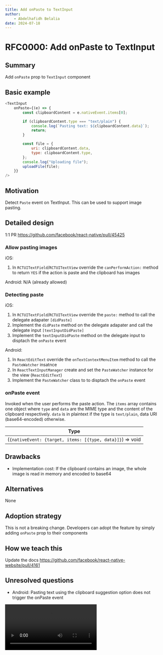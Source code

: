 ```yaml
---
title: Add onPaste to TextInput
author:
    - Abdelhafidh Belalia
date: 2024-07-18
---
```


# RFC0000: Add onPaste to TextInput

## Summary

Add `onPaste` prop to `TextInput` component

## Basic example

```js
<TextInput
	onPaste={(e) => {
		const clipboardContent = e.nativeEvent.items[0];

		if (clipboardContent.type === "text/plain") {
			console.log(`Pasting text: ${clipboardContent.data}`);
			return;
		}

		const file = {
			uri: clipboardContent.data,
			type: clipboardContent.type,
		};
		console.log("Uploading file");
		uploadFile(file);
	}}
/>
```

## Motivation

Detect `Paste` event on TextInput. This can be used to support image pasting.

## Detailed design

1:1 PR https://github.com/facebook/react-native/pull/45425

### Allow pasting images

iOS:

1. In `RCTUITextField`/`RCTUITextView` override the `canPerformAction:` method to return `YES` if the action is paste and the clipboard has images

Android: N/A (already allowed)

### Detecting paste

iOS:

1. In `RCTUITextField`/`RCTUITextView` override the `paste:` method to call the delegate adapater `[didPaste]`
2. Implement the `didPaste` method on the delegate adapater and call the delegate input `[textInputDidPaste]`
3. Implement the `textInputDidPaste` method on the delegate input to disptach the `onPaste` event

Android:

1. In `ReactEditText` override the `onTextContextMenuItem` method to call the `PasteWatcher` insatnce
2. In `ReactTextInputManager` create and set the `PasteWatcher` instance for the view (`ReactEditText`)
3. Implement the `PasteWatcher` class to to disptach the `onPaste` event

### onPaste event

Invoked when the user performs the paste action. The `items` array contains one object where `type` and `data` are the MIME type and the content of the clipboard respectively. `data` is in plaintext if the type is `text/plain`, data URI (base64-encoded) otherwise.

| Type                                                      |
| --------------------------------------------------------- |
| (`{nativeEvent: {target, items: [{type, data}]}`) => void |

## Drawbacks

-   Implementation cost: If the clipboard contains an image, the whole image is read in memory and encoded to base64

## Alternatives

None

## Adoption strategy

This is not a breaking change. Developers can adopt the feature by simply adding `onPaste` prop to their components

## How we teach this

Update the docs https://github.com/facebook/react-native-website/pull/4161

## Unresolved questions

-   Android: Pasting text using the clipboard suggestion option does not trigger the onPaste event

<video src="https://github.com/user-attachments/assets/01911237-3956-4fbe-a37d-152f83331cf5" />
